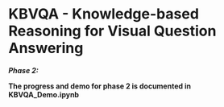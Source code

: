 # KBVQA - Knowledge-based Reasoning for Visual Question Answering

***Phase 2:***

**The progress and demo for phase 2 is documented in KBVQA_Demo.ipynb**
